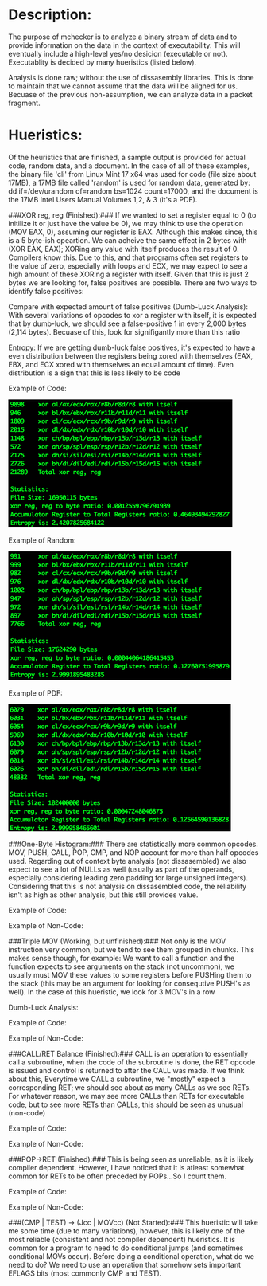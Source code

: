 Description:
====
The purpose of mchecker is to analyze a binary stream of data and to provide information on the data in the context of executability. This will eventually include a high-level yes/no desicion (executable or not). Executablity is decided by many hueristics (listed below). 

Analysis is done raw; without the use of dissasembly libraries. This is done to maintain that we cannot assume that the data will be aligned for us. Becuase of the previous non-assumption, we can analyze data in a packet fragment.

Hueristics:
====
Of the heuristics that are finished, a sample output is provided for actual code, random data, and a document. In the case of all of these examples, the binary file 'cli' from Linux Mint 17 x64 was used for code (file size about 17MB), a 17MB file called 'random' is used for random data, generated by: dd if=/dev/urandom of=random bs=1024 count=17000, and the document is the 17MB Intel Users Manual Volumes 1,2, & 3 (it's a PDF).

###XOR reg, reg (Finished):###
If we wanted to set a register equal to 0 (to initilize it or just have the value be 0), we may think to use the operation (MOV EAX, 0), assuming our register is EAX. Although this makes since, this is a 5 byte-ish opeartion. We can acheive the same effect in 2 bytes with (XOR EAX, EAX); XORing any value with itself produces the result of 0. Compilers know this. Due to this, and that programs often set registers to the value of zero, especially with loops and ECX, we may expect to see a high amount of these XORing a register with itself. Given that this is just 2 bytes we are looking for, false positives are possible. There are two ways to identify false positives:

Compare with expected amount of false positives (Dumb-Luck Analysis):
With several variations of opcodes to xor a register with itself, it is expected that by dumb-luck, we should see a false-positive 1 in every 2,000 bytes (2,114 bytes). Becuase of this, look for signifigantly more than this ratio

Entropy:
If we are getting dumb-luck false positives, it's expected to have a even distribution between the registers being xored with themselves (EAX, EBX, and ECX xored with themselves an equal amount of time). Even distribution is a sign that this is less likely to be code

Example of Code:

![XOR Code](/images/xor1.png)

Example of Random:

![XOR Non-Code](/images/xor2.png)

Example of PDF:

![XOR Random](/images/xor3.png)

###One-Byte Histogram:###
There are statistically more common opcodes. MOV, PUSH, CALL, POP, CMP, and NOP account for more than half opcodes used. Regarding out of context byte analysis (not dissasembled) we also expect to see a lot of NULLs as well (usually as part of the operands, especially considering leading zero padding for large unsigned integers). Considering that this is not analysis on dissasembled code, the reliability isn't as high as other analysis, but this still provides value.

Example of Code:

Example of Non-Code:

###Triple MOV (Working, but unfinished):###
Not only is the MOV instruction very common, but we tend to see them grouped in chunks. This makes sense though, for example: We want to call a function and the function expects to see arguments on the stack (not uncommon), we usually must MOV these values to some registers before PUSHing them to the stack (this may be an argument for looking for consequtive PUSH's as well). In the case of this hueristic, we look for 3 MOV's in a row

Dumb-Luck Analysis:

Example of Code:

Example of Non-Code:

###CALL/RET Balance (Finished):###
CALL is an operation to essentially call a subroutine, when the code of the subroutine is done, the RET opcode is issued and control is returned to after the CALL was made. If we think about this, Everytime we CALL a subroutine, we "mostly" expect a corresponding RET; we should see about as many CALLs as we see RETs. For whatever reason, we may see more CALLs than RETs for executable code, but to see more RETs than CALLs, this should be seen as unusual (non-code)

Example of Code:

Example of Non-Code:

###POP->RET (Finished):###
This is being seen as unreliable, as it is likely compiler dependent. However, I have noticed that it is atleast somewhat common for RETs to be often preceded by POPs...So I count them.

Example of Code:

Example of Non-Code:

###(CMP | TEST) -> (Jcc | MOVcc) (Not Started):###
This hueristic will take me some time (due to many variations), however, this is likely one of the most reliable (consistent and not compiler dependent) hueristics. It is common for a program to need to do conditional jumps (and sometimes conditional MOVs occur). Before doing a conditional operation, what do we need to do? We need to use an operation that somehow sets important EFLAGS bits (most commonly CMP and TEST).
